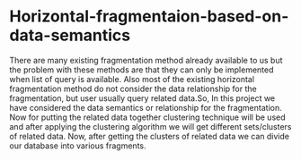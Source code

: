# Horizontal-fragmentaion-based-on-data-semantics
There are many existing fragmentation method already available to us but the problem with these methods are that they can only be implemented when list of query is available.  Also most of the existing horizontal fragmentation method do not consider the data relationship for the fragmentation, but user usually query related data.So, In this project we have considered the data semantics or relationship for the fragmentation. Now for putting the related data together clustering technique will be used and after applying the clustering algorithm we will get different sets/clusters of related data. Now, after getting the clusters of related data we can divide our database into various fragments.
